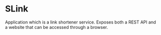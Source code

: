 # SLink
Application which is a link shortener service. Exposes both a REST API and a website that can be accessed through a browser.
